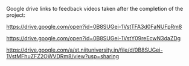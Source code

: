 Google drive links to feedback videos taken after the completion of the project:

https://drive.google.com/open?id=0B8SUGei-1VstTFA3d0FaNUFpRm8

https://drive.google.com/open?id=0B8SUGei-1VstY09reEcwN3daZDg

https://drive.google.com/a/st.niituniversity.in/file/d/0B8SUGei-1VstMFhuZFZ2OWVDRm8/view?usp=sharing
